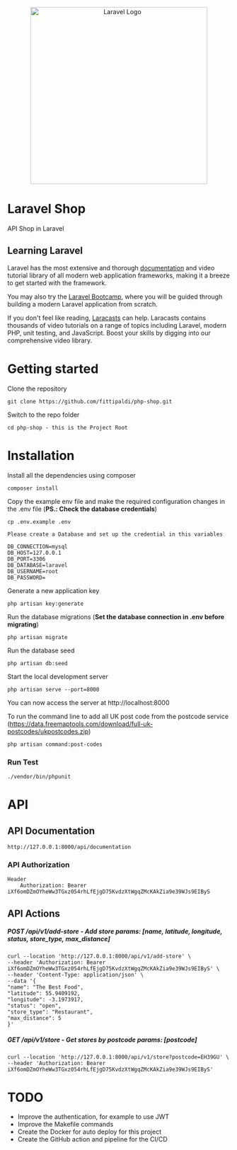 <p align="center"><a href="https://laravel.com" target="_blank"><img src="https://raw.githubusercontent.com/laravel/art/master/logo-lockup/5%20SVG/2%20CMYK/1%20Full%20Color/laravel-logolockup-cmyk-red.svg" width="400" alt="Laravel Logo"></a></p>

# Laravel Shop

API Shop in Laravel

## Learning Laravel

Laravel has the most extensive and thorough [documentation](https://laravel.com/docs) and video tutorial library of all
modern web application frameworks, making it a breeze to get started with the framework.

You may also try the [Laravel Bootcamp](https://bootcamp.laravel.com), where you will be guided through building a
modern Laravel application from scratch.

If you don't feel like reading, [Laracasts](https://laracasts.com) can help. Laracasts contains thousands of video
tutorials on a range of topics including Laravel, modern PHP, unit testing, and JavaScript. Boost your skills by digging
into our comprehensive video library.

# Getting started

Clone the repository

    git clone https://github.com/fittipaldi/php-shop.git

Switch to the repo folder

    cd php-shop - this is the Project Root

# Installation

Install all the dependencies using composer

    composer install

Copy the example env file and make the required configuration changes in the .env file (**PS.: Check the database
credentials**)

    cp .env.example .env 
    
    Please create a Database and set up the credential in this variables
    
    DB_CONNECTION=mysql
    DB_HOST=127.0.0.1
    DB_PORT=3306
    DB_DATABASE=laravel
    DB_USERNAME=root
    DB_PASSWORD=

Generate a new application key

    php artisan key:generate

Run the database migrations (**Set the database connection in .env before migrating**)

    php artisan migrate

Run the database seed

    php artisan db:seed

Start the local development server

    php artisan serve --port=8000

You can now access the server at http://localhost:8000

To run the command line to add all UK post code from the postcode
service (https://data.freemaptools.com/download/full-uk-postcodes/ukpostcodes.zip)

    php artisan command:post-codes

### Run Test

    ./vendor/bin/phpunit

# API

## API Documentation

    http://127.0.0.1:8000/api/documentation

### API Authorization

    Header
        Authorization: Bearer iXf6omDZmOYheWw3TGxz054rhLfEjgD75KvdzXtWgqZMcKAkZia9e39WJs9EIByS

API Actions
-------

##### POST /api/v1/add-store - Add store params: [name, latitude, longitude, status, store_type, max_distance]

    curl --location 'http://127.0.0.1:8000/api/v1/add-store' \
    --header 'Authorization: Bearer iXf6omDZmOYheWw3TGxz054rhLfEjgD75KvdzXtWgqZMcKAkZia9e39WJs9EIByS' \
    --header 'Content-Type: application/json' \
    --data '{
    "name": "The Best Food",
    "latitude": 55.9409192,
    "longitude": -3.1973917,
    "status": "open",
    "store_type": "Restaurant",
    "max_distance": 5
    }'

##### GET /api/v1/store - Get stores by postcode params: [postcode]

    curl --location 'http://127.0.0.1:8000/api/v1/store?postcode=EH39GU' \
    --header 'Authorization: Bearer iXf6omDZmOYheWw3TGxz054rhLfEjgD75KvdzXtWgqZMcKAkZia9e39WJs9EIByS'

# TODO

- Improve the authentication, for example to use JWT
- Improve the Makefile commands
- Create the Docker for auto deploy for this project
- Create the GitHub action and pipeline for the CI/CD
 
